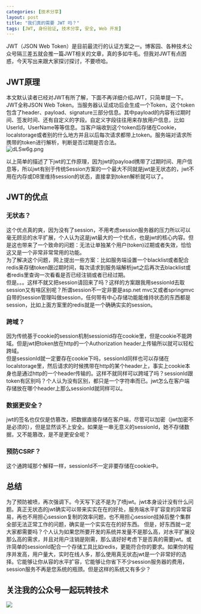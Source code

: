 ```yaml
---
categories: [技术分享]
layout: post
title: "我们真的需要 JWT 吗？"
tags: [JWT, 身份验证, 技术分享, 安全, Web 开发]
---
```


JWT（JSON Web Token）是目前最流行的认证方案之一。博客园、各种技术公众号隔三差五就会推一篇JWT相关的文章，真的多如牛毛。但我对JWT有点困惑，今天写出来跟大家探讨探讨，不要喷哈。
## JWT原理
本文默认读者已经对JWT有所了解，下面不再详细介绍JWT，只简单提一下。    
JWT全称JSON Web Token。当服务器认证成功后会生成一个Token，这个token包含了header、payload、signature三部分信息。其中payload的内容有过期时间、签发时间、还有自定义的字段。自定义字段往往用来存放用户信息，比如UserId，UserName等等信息。当客户端收到这个token后存储在Cookie，localstorage或者别的什么地方并且以后每次请求都带上token。服务端对请求所携带的token进行解析，判断是否过期是否合法。   
![dLSw6g.png](https://s1.ax1x.com/2020/08/30/dLSw6g.png)    

以上简单的描述了下jwt的工作原理，因为jwt的payload携带了过期时间、用户信息等，所以jwt有别于传统Session方案的一个最大不同就是jwt是无状态的，jwt不用在内存或DB里维持session的状态，直接拿到token解析就可以了。
## JWT的优点
### 无状态？
这个优点真的爽，因为没有了session，不用考虑session服务器的压力所以可以毫无顾忌的水平扩展，个人认为这是jwt最大的一个优点，也是jwt的核心内容。但是这也带来了一个致命的问题：无法让单独某个用户(token)过期或者失效，恰恰这又是一个非常非常常用的功能。    
为了解决这个问题，网上提出一些方案：比如服务端设置一个blacklist或者配合redis来存储token跟过期时间，每次请求到服务端解析jwt之后再次去blacklist或者redis里查询一次看看是否已经注销或者已经过期。    
但是。。。这样不就又把session请回来了吗？这样的方案跟我用sessionId去取session又有啥区别呢？所谓session不一定非要是asp.net mvc又或者springmvc自带的session管理叫做session，任何带有中心存储功能能维持状态的东西都是session，比如上面方案里的redis就是一个确确实实的session。
### 跨域？
因为传统基于cookie的session机制sessionid存在cookie里，但是cookie不能跨域。但是jwt把token放在http的一个Authorization header上传输所以就可以轻松跨域。   
但是sessionId就一定要存在cookie下吗，sessionId同样也可以存储在localstorage里，然后请求的时候携带在http的某个header上，事实上cookie本身也是通过http的一个header传输的。这样不就同样可以跨域了吗？sessionId跟token有区别吗？个人认为没有区别，都只是一个字符串而已。jwt怎么在客户端存储放在哪个header上那么sessionId就同样可以。
### 数据更安全？
jwt的签名也仅仅是仿篡改，把数据直接存储在客户端，尽管可以加密（jwt加密不是必须的），但是显然谈不上安全。如果是一串无意义的sessionId，她不存储数据，又不能篡改，是不是更安全呢？
### 预防CSRF？
这个通跨域那个解释一样，sessionId不一定非要存储在cookie中。
## 总结
为了预防被喷，再次强调下。今天写下这不是为了喷jwt。jwt本身设计没有什么问题。真正无状态的jwt确实可以带来实实在在的好处，服务端水平扩容变的异常容易，再也不用担心session复制的效率问题，也不用担心session挂掉后整个集群全部无法正常工作的问题，确实是一个实实在在的好东西。    但是，好东西就一定大家都需要吗？个人认为如果您所要开发的系统并发量不是那么高，对水平扩展没那么高的需求，并且对用户注销是刚需，那么请好好考虑下是否真的需要jwt。或许简单的sessionId配合一个存储工具比如redis，更能符合你的要求。如果你的程序并发高，用户量大，实时在线人多，那么使用真无状态jwt是一个非常好的选择。它能够让你从容的水平扩容，它能够让你省下不少session服务器的费用，session服务不再是您系统的瓶颈。但是这样的系统又有多少？
    
## 关注我的公众号一起玩转技术   
![](https://s1.ax1x.com/2020/06/29/NfQjds.jpg)